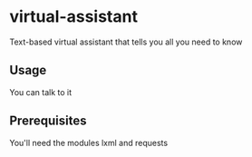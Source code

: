 # virtual-assistant
Text-based virtual assistant that tells you all you need to know

## Usage
You can talk to it

## Prerequisites
You'll need the modules lxml and requests

